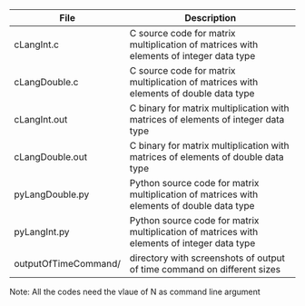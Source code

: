 | **File**             | **Description**                                                                             |
|----------------------|---------------------------------------------------------------------------------------------|
| cLangInt.c           | C source code for matrix multiplication of matrices with elements of integer data type      |
| cLangDouble.c        | C source code for matrix multiplication of matrices with elements of double data type       |
| cLangInt.out         | C binary for matrix multiplication with matrices of elements of integer data type           |
| cLangDouble.out      | C binary for matrix multiplication with matrices of elements of double data type            |
| pyLangDouble.py      | Python source code for matrix multiplication of matrices with elements of double data type  |
| pyLangInt.py         | Python source code for matrix multiplication of matrices with elements of integer data type |
| outputOfTimeCommand/ | directory with screenshots of output of time command on different sizes                     |

Note: All the codes need the vlaue of N as command line argument

